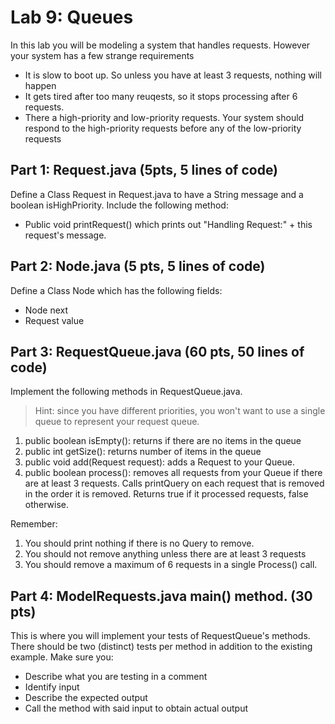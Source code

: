 # Lab 9: Queues

In this lab you will be modeling a system that handles requests. However your system has a few strange requirements

* It is slow to boot up. So unless you have at least 3 requests, nothing will happen
* It gets tired after too many reuqests, so it stops processing after 6 requests.
* There a high-priority and low-priority requests. Your system should respond to the high-priority requests before any of the low-priority requests
## Part 1: Request.java (5pts, 5 lines of code)
Define a Class Request in Request.java to have a String message and a boolean isHighPriority. Include the following method:
* Public void printRequest() which prints out "Handling Request:" + this request's message.

## Part 2: Node.java (5 pts, 5 lines of code)
Define a Class Node which has the following fields:
* Node next 
* Request value

## Part 3: RequestQueue.java (60 pts, 50 lines of code)
Implement the following methods in RequestQueue.java.

> Hint: since you have different priorities, you won't want to use a single queue to represent your request queue.
1) public boolean isEmpty(): returns if there are no items in the queue
2) public int getSize(): returns number of items in the queue
3) public void add(Request request): adds a Request to your Queue. 
4) public boolean process(): removes all requests from your Queue if there are at least 3 requests. Calls printQuery on each request that is removed in the order it is removed. Returns true if it processed requests, false otherwise. 
   

Remember:
1) You should print nothing if there is no Query to remove.
2) You should not remove anything unless there are at least 3 requests
3) You should remove a maximum of 6 requests in a single Process() call.

## Part 4: ModelRequests.java main() method. (30 pts)
This is where you will implement your tests of RequestQueue's methods. There should be two (distinct) tests per method in addition to the existing example. Make sure you:
* Describe what you are testing in a comment
* Identify input
* Describe the expected output
* Call the method with said input to obtain actual output
